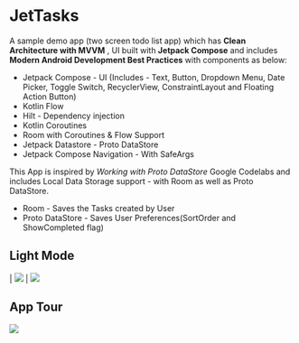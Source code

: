 # JetTasks
A sample demo app (two screen todo list app) which has **Clean Architecture with MVVM** , UI built with **Jetpack Compose** and includes **Modern Android Development Best Practices** with components as below:

- Jetpack Compose - UI
(Includes - Text, Button, Dropdown Menu, Date Picker, Toggle Switch, RecyclerView, ConstraintLayout and Floating Action Button)
- Kotlin Flow
- Hilt - Dependency injection
- Kotlin Coroutines
- Room with Coroutines & Flow Support
- Jetpack Datastore - Proto DataStore
- Jetpack Compose Navigation - With SafeArgs

This App is inspired by *Working with Proto DataStore* Google Codelabs and includes Local Data Storage support - with Room as well as Proto DataStore.

- Room - Saves the Tasks created by User
- Proto DataStore - Saves User Preferences(SortOrder and ShowCompleted flag)

## Light Mode

|  ![](https://github.com/bhavnathacker/JetTasks/blob/master/demo/light_task_list.png)  |  ![](https://github.com/bhavnathacker/JetTasks/blob/master/demo/light_task_detail.png)   

## App Tour

 ![](https://github.com/bhavnathacker/JetTasks/blob/master/demo/app_tour_demo.gif)



